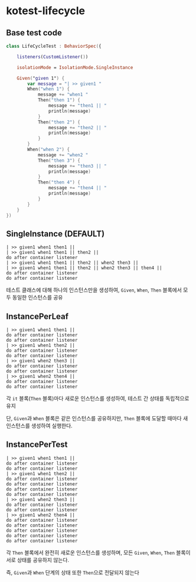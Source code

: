 # kotest-lifecycle

## Base test code

```kotlin
class LifeCycleTest : BehaviorSpec({

    listeners(CustomListener())

    isolationMode = IsolationMode.SingleInstance

    Given("given 1") {
        var message = "| >> given1 "
        When("when 1") {
            message += "when1 "
            Then("then 1") {
                message += "then1 || "
                println(message)
            }
            Then("then 2") {
                message += "then2 || "
                println(message)
            }
        }
        When("when 2") {
            message += "when2 "
            Then("then 3") {
                message += "then3 || "
                println(message)
            }
            Then("then 4") {
                message += "then4 || "
                println(message)
            }
        }
    }
})

```

## SingleInstance (DEFAULT)

```
| >> given1 when1 then1 || 
| >> given1 when1 then1 || then2 || 
do after container listener
| >> given1 when1 then1 || then2 || when2 then3 || 
| >> given1 when1 then1 || then2 || when2 then3 || then4 || 
do after container listener
do after container listener
```

테스트 클래스에 대해 하나의 인스턴스만을 생성하여, `Given`, `When`, `Then` 블록에서 모두 동일한 인스턴스를 공유

## InstancePerLeaf

```
| >> given1 when1 then1 || 
do after container listener
do after container listener
| >> given1 when1 then2 || 
do after container listener
do after container listener
| >> given1 when2 then3 || 
do after container listener
do after container listener
| >> given1 when2 then4 || 
do after container listener
do after container listener
```

각 `it` 블록(`Then` 블록)마다 새로운 인스턴스를 생성하여, 테스트 간 상태를 독립적으로 유지

단, `Given`과 `When` 블록은 같은 인스턴스를 공유하지만, `Then` 블록에 도달할 때마다 새 인스턴스를 생성하여 실행한다.

## InstancePerTest

```
| >> given1 when1 then1 || 
do after container listener
do after container listener
| >> given1 when1 then2 || 
do after container listener
do after container listener
do after container listener
do after container listener
| >> given1 when2 then3 || 
do after container listener
do after container listener
| >> given1 when2 then4 || 
do after container listener
do after container listener
do after container listener
do after container listener
do after container listener
```

각 `Then` 블록에서 완전히 새로운 인스턴스를 생성하며, 모든 `Given`, `When`, `Then` 블록이 서로 상태를 공유하지 않는다.

즉, `Given`과 `When` 단계의 상태 또한 `Then`으로 전달되지 않는다
